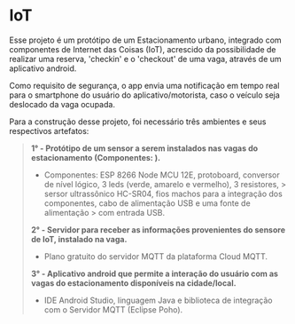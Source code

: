 # IoT
>
Esse projeto é um protótipo de um Estacionamento urbano, integrado com componentes de Internet das Coisas (IoT), acrescido da possibilidade de realizar uma reserva, 'checkin' e o 'checkout' de uma vaga, através de um aplicativo android.
>>>
Como requisito de segurança, o app envia uma notificação em tempo real para o smartphone do usuário do aplicativo/motorista, caso o veículo seja deslocado da vaga ocupada.
>>>
Para a construção desse projeto, foi necessário três ambientes e seus respectivos artefatos:
  > **1° - Protótipo de um sensor a serem instalados nas vagas do estacionamento (Componentes: ).**
   >   - Componentes: ESP 8266 Node MCU 12E, protoboard, conversor de nível lógico, 3 leds (verde, amarelo e vermelho), 3 resistores,        >     sersor ultrassônico HC-SR04, fios machos para a integração dos componentes, cabo de alimentação USB e uma fonte de alimentação      >     com entrada USB.
   >
  > **2° - Servidor para receber as informações provenientes do sensore de IoT, instalado na vaga.**
   >   - Plano gratuito do servidor MQTT da plataforma Cloud MQTT.
   > 
  > **3° - Aplicativo android que permite a interação do usuário com as vagas do estacionamento disponíveis na cidade/local.**
   >  - IDE Android Studio, linguagem Java e biblioteca de integração com o Servidor MQTT (Eclipse Poho).
